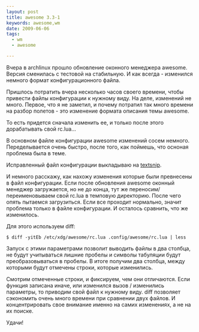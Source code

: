 ```yaml
--- 
layout: post
title: awesome 3.3-1
keywords: awesome,wm
date: 2009-06-06
tags:
  - wm
  - awesome

---
```

Вчера в archlinux прошло обновление оконного менеджера awesome. Версия сменилась с тестовой на стабильную. И как всегда - изменился немного формат конфигурационного файла.

Пришлось потратить вчера несколько часов своего времени, чтобы привести файлы конфигурации к нужному виду. На деле, изменений не много. Первое, что я не заметил, и почему потратил так много времени на разбор полетов - это изменение формата описания темы awesome.

То есть придется сначала изменить ее, и только после этого дорабатывать свой rc.lua...

В основном файле конфигурации awesome изменений сосем немного. Переделывается очень быстро, после того, как поймешь, что осноная проблема была в теме.

Исправленный файл конфигурации выкладываю на <a href="http://textsnip.com/ebc907" rel="nofollow">textsnip</a>.

И немного расскажу, как нахожу изменения которые были превнесены в файл конфигурации. Если после обновления awesome оконный менеджер загружается, но не до конца, тут же переносим/переименовываем свой rc.lua в темповую директорию. После чего опять пытаемся загрузиться. Если все проходит нормально, значит проблема только в файле конфигурации. И осталось сравнить, что же изменилось.

Для этого используем diff:

    $ diff -yitEb /etc/xdg/awesome/rc.lua .config/awesome/rc.lua | less

Запуск с этими параметрами позволит выводить файлы в два столбца, не будут учитываться лишние пробелы и символы табуляции будут преобразовываться в пробелы. В итоге получим два столбца, между которыми будут отмечены строки, которые изменились.

Смотрим отмеченные строки, и фиксируем, чем они отличаются. Если функция записана иначе, или изменился вызов / изменились параметры, то приводим свой файл к нужному виду. diff позволяет сэкономить очень много времени при сравнении двух файлов. И концентрировать свое внимание именно на самих изменениях, а не на их поиске.

Удачи!
